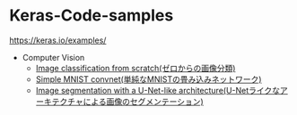 # Keras-Code-samples

https://keras.io/examples/

* Computer Vision
  * [Image classification from scratch(ゼロからの画像分類)](Computer%20Vision/image_classification_from_scratch.ipynb)
  * [Simple MNIST convnet(単純なMNISTの畳み込みネットワーク)](Computer%20Vision/mnist_convnet.ipynb)
  * [Image segmentation with a U-Net-like architecture(U-Netライクなアーキテクチャによる画像のセグメンテーション)](Computer%20Vision/oxford_pets_image_segmentation.ipynb)
